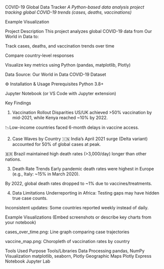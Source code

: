 COVID-19 Global Data Tracker
*A Python-based data analysis project tracking global COVID-19 trends (cases, deaths, vaccinations)*

Example Visualization

Project Description
This project analyzes global COVID-19 data from Our World in Data to:

Track cases, deaths, and vaccination trends over time

Compare country-level responses

Visualize key metrics using Python (pandas, matplotlib, Plotly)

Data Source: Our World in Data COVID-19 Dataset

⚙️ Installation & Usage
Prerequisites
Python 3.8+

Jupyter Notebook (or VS Code with Jupyter extension)

Key Findings
1. Vaccination Rollout Disparities
US/UK achieved >50% vaccination by mid-2021, while Kenya reached ~10% by 2022.

📉Low-income countries faced 6-month delays in vaccine access.

2. Case Waves by Country
🇮🇳 India’s April 2021 surge (Delta variant) accounted for 50% of global cases at peak.

🇧🇷 Brazil maintained high death rates (>3,000/day) longer than other nations.

3. Death Rate Trends
Early pandemic death rates were highest in Europe (e.g., Italy: ~15% in March 2020).

By 2022, global death rates dropped to ~1% due to vaccines/treatments.

4. Data Limitations
Underreporting in Africa: Testing gaps may have hidden true case counts.

Inconsistent updates: Some countries reported weekly instead of daily.

 Example Visualizations
(Embed screenshots or describe key charts from your notebook)

cases_over_time.png: Line graph comparing case trajectories

vaccine_map.png: Choropleth of vaccination rates by country

Tools Used
Purpose	Tools/Libraries
Data Processing	pandas, NumPy
Visualization	matplotlib, seaborn, Plotly
Geographic Maps	Plotly Express
Notebook	Jupyter Lab
